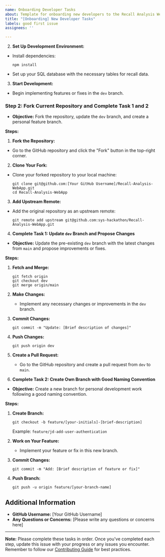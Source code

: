 ```yaml
---
name: Onboarding Developer Tasks
about: Template for onboarding new developers to the Recall Analysis WebApp project.
title: "[Onboarding] New Developer Tasks"
labels: good first issue
assignees: ''

---
```


2. **Set Up Development Environment:**
- Install dependencies:
  ```
  npm install
  ```
- Set up your SQL database with the necessary tables for recall data.

3. **Start Development:**
- Begin implementing features or fixes in the `dev` branch.

### **Step 2: Fork Current Repository and Complete Task 1 and 2**

- **Objective:** Fork the repository, update the `dev` branch, and create a personal feature branch.

**Steps:**

1. **Fork the Repository:**
- Go to the GitHub repository and click the "Fork" button in the top-right corner.

2. **Clone Your Fork:**
- Clone your forked repository to your local machine:
  ```
  git clone git@github.com:[Your GitHub Username]/Recall-Analysis-WebApp.git
  cd Recall-Analysis-WebApp
  ```

3. **Add Upstream Remote:**
- Add the original repository as an upstream remote:
  ```
  git remote add upstream git@github.com:sys-hackathon/Recall-Analysis-WebApp.git
  ```

4. **Complete Task 1: Update `dev` Branch and Propose Changes**

- **Objective:** Update the pre-existing `dev` branch with the latest changes from `main` and propose improvements or fixes.

**Steps:**

1. **Fetch and Merge:**
   ```
   git fetch origin
   git checkout dev
   git merge origin/main
   ```

2. **Make Changes:**
   - Implement any necessary changes or improvements in the `dev` branch.

3. **Commit Changes:**
   ```
   git commit -m "Update: [Brief description of changes]"
   ```

4. **Push Changes:**
   ```
   git push origin dev
   ```

5. **Create a Pull Request:**
   - Go to the GitHub repository and create a pull request from `dev` to `main`.

5. **Complete Task 2: Create Own Branch with Good Naming Convention**

- **Objective:** Create a new branch for personal development work following a good naming convention.

**Steps:**

1. **Create Branch:**
   ```
   git checkout -b feature/[your-initials]-[brief-description]
   ```
   Example: `feature/jd-add-user-authentication`

2. **Work on Your Feature:**
   - Implement your feature or fix in this new branch.

3. **Commit Changes:**
   ```
   git commit -m "Add: [Brief description of feature or fix]"
   ```

4. **Push Branch:**
   ```
   git push -u origin feature/[your-branch-name]
   ```

## Additional Information

- **GitHub Username:** [Your GitHub Username]
- **Any Questions or Concerns:** [Please write any questions or concerns here]

---

**Note:** Please complete these tasks in order. Once you've completed each step, update this issue with your progress or any issues you encounter. Remember to follow our [Contributing Guide](CONTRIBUTING.md) for best practices.
